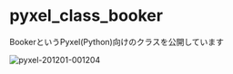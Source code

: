 # pyxel_class_booker
BookerというPyxel(Python)向けのクラスを公開しています

![pyxel-201201-001204](https://user-images.githubusercontent.com/32491347/100627345-3c879300-336a-11eb-81d0-bef3daa7578a.gif)
